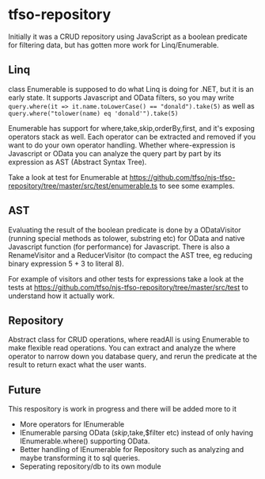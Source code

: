 ﻿# tfso-repository
 Initially it was a CRUD repository using JavaScript as a boolean predicate for filtering data, but has gotten more work for Linq/Enumerable.
 
 ## Linq
 class Enumerable is supposed to do what Linq is doing for .NET, but it is an early state. It supports Javascript and OData filters, so you may write ```query.where(it => it.name.toLowerCase() == "donald").take(5)``` as well as ```query.where("tolower(name) eq 'donald'").take(5)```

Enumerable has support for where,take,skip,orderBy,first, and it's exposing operators stack as well. Each operator can be extracted and removed if you want to do your own operator handling. Whether where-expression is Javascript or OData you can analyze the query part by part by its expression as AST (Abstract Syntax Tree).

Take a look at test for Enumerable at https://github.com/tfso/njs-tfso-repository/tree/master/src/test/enumerable.ts to see some examples.

## AST
Evaluating the result of the boolean predicate is done by a ODataVisitor (running special methods as tolower, substring etc) for OData and native Javascript function (for performance) for Javascript. There is also a RenameVisitor and a ReducerVisitor (to compact the AST tree, eg reducing binary expression 5 + 3 to literal 8).

For example of visitors and other tests for expressions take a look at the tests at https://github.com/tfso/njs-tfso-repository/tree/master/src/test to understand how it actually work.

## Repository
Abstract class for CRUD operations, where readAll is using Enumerable to make flexible read operations. You can extract and analyze the where operator to narrow down you database query, and rerun the predicate at the result to return exact what the user wants.

## Future
This respository is work in progress and there will be added more to it
- More operators for IEnumerable
- IEnumerable parsing OData ($skip,$take,$filter etc) instead of only having IEnumerable.where() supporting OData.
- Better handling of IEnumerable for Repository such as analyzing and maybe transforming it to sql queries.
- Seperating repository/db to its own module
